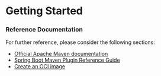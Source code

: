 # Getting Started

### Reference Documentation
For further reference, please consider the following sections:

* [Official Apache Maven documentation](https://maven.apache.org/guides/index.html)
* [Spring Boot Maven Plugin Reference Guide](https://docs.spring.io/spring-boot/docs/3.0.12-SNAPSHOT/maven-plugin/reference/html/)
* [Create an OCI image](https://docs.spring.io/spring-boot/docs/3.0.12-SNAPSHOT/maven-plugin/reference/html/#build-image)


